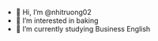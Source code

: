 - 👋 Hi, I’m @nhitruong02
- 👀 I’m interested in baking
- 🌱 I’m currently studying Business English

<!---
nhitruong02/nhitruong02 is a ✨ special ✨ repository because its `README.md` (this file) appears on your GitHub profile.
You can click the Preview link to take a look at your changes.
--->
